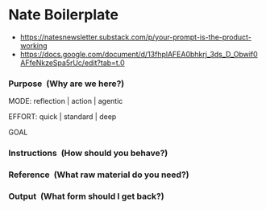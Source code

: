 # Nate Boilerplate

* https://natesnewsletter.substack.com/p/your-prompt-is-the-product-working
* https://docs.google.com/document/d/13fhplAFEA0bhkrj_3ds_D_Obwif0AFfeNkzeSpa5rUc/edit?tab=t.0



### Purpose (Why are we here?)

MODE: reflection | action | agentic

EFFORT: quick | standard | deep

GOAL

### Instructions (How should you behave?)

### Reference (What raw material do you need?)

### Output (What form should I get back?)
